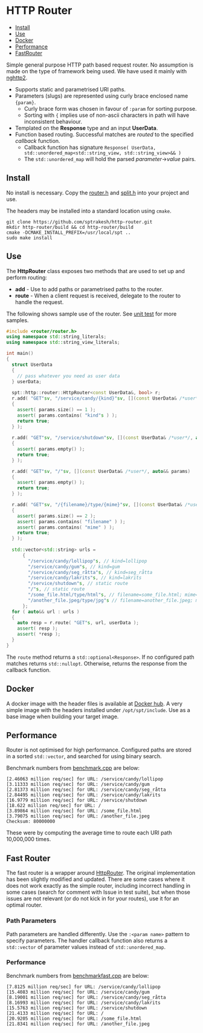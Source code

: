 # HTTP Router

* [Install](#install)
* [Use](#use)
* [Docker](#docker)
* [Performance](#performance)
* [FastRouter](#fast-router)

Simple general purpose HTTP path based request router.  No assumption is made
on the type of framework being used.  We have used it mainly with
[nghttp2](https://www.nghttp2.org/documentation/libnghttp2_asio.html).
* Supports static and parametrised URI paths.
* Parameters (slugs) are represented using curly brace enclosed name `{param}`.
  * Curly brace form was chosen in favour of `:param` for sorting purpose.
  * Sorting with `{` implies use of non-ascii characters in path will have inconsistent behaviour.
* Templated on the **Response** type and an input **UserData**.
* Function based routing.  Successful matches are *routed* to the specified
  *callback* function.
  * Callback function has signature `Response( UserData, std::unordered_map<std::string_view, std::string_view>&& )` 
  * The `std::unordered_map` will hold the parsed *parameter*->*value* pairs.

## Install
No install is necessary.  Copy the [router.h](src/router.h) and [split.h](src/split.h)
into your project and use.

The headers may be installed into a standard location using `cmake`.

```shell
git clone https://github.com/sptrakesh/http-router.git
mkdir http-router/build && cd http-router/build
cmake -DCMAKE_INSTALL_PREFIX=/usr/local/spt ..
sudo make install
```

## Use
The **HttpRouter<Response>** class exposes two methods that are used to set up
and perform routing:
* **add** - Use to add paths or parametrised paths to the router.
* **route** - When a client request is received, delegate to the router to handle
  the request.

The following shows sample use of the router.  See [unit test](test/basic.cpp)
for more samples.

```c++
#include <router/router.h>
using namespace std::string_literals;
using namespace std::string_view_literals;

int main()
{
  struct UserData
  {
    // pass whatever you need as user data
  } userData;
  
  spt::http::router::HttpRouter<const UserData&, bool> r;
  r.add( "GET"sv, "/service/candy/{kind}"sv, [](const UserData& /*user*/, auto&& params)
  {
    assert( params.size() == 1 );
    assert( params.contains( "kind"s ) );
    return true;
  } );
  
  r.add( "GET"sv, "/service/shutdown"sv, [](const UserData& /*user*/, auto&& params)
  {
    assert( params.empty() );
    return true;
  } );

  r.add( "GET"sv, "/"sv, [](const UserData& /*user*/, auto&& params)
  {
    assert( params.empty() );
    return true;
  } );

  r.add( "GET"sv, "/{filename}/type/{mime}"sv, [](const UserData& /*user*/, auto&& params)
  {
    assert( params.size() == 2 );
    assert( params.contains( "filename" ) );
    assert( params.contains( "mime" ) );
    return true;
  } );
  
  std::vector<std::string> urls = 
      {
        "/service/candy/lollipop"s, // kind=lollipop
        "/service/candy/gum"s, // kind=gum
        "/service/candy/seg_råtta"s, // kind=seg_råtta
        "/service/candy/lakrits"s, // kind=lakrits
        "/service/shutdown"s, // static route
        "/"s, // static route
        "/some_file.html/type/html"s, // filename=some_file.html; mime=html
        "/another_file.jpeg/type/jpg"s // filename=another_file.jpeg; mime=jpg
      };
  for ( auto&& url : urls )
  {
    auto resp = r.route( "GET"s, url, userData );
    assert( resp );
    assert( *resp );
  }
}
```

The `route` method returns a `std::optional<Response>`.  If no configured path
matches returns `std::nullopt`.  Otherwise, returns the response from the callback
function.

## Docker
A docker image with the header files is available at [Docker hub](https://hub.docker.com/repository/docker/sptrakesh/http-router).
A very simple image with the headers installed under `/opt/spt/include`.  Use
as a base image when building your target image.

## Performance
Router is not optimised for high performance.  Configured paths are stored in
a sorted `std::vector`, and searched for using binary search.

Benchmark numbers from [benchmark.cpp](test/benchmark.cpp) are below:
```shell
[2.46063 million req/sec] for URL: /service/candy/lollipop
[3.11333 million req/sec] for URL: /service/candy/gum
[2.81373 million req/sec] for URL: /service/candy/seg_råtta
[2.84495 million req/sec] for URL: /service/candy/lakrits
[16.9779 million req/sec] for URL: /service/shutdown
[18.622 million req/sec] for URL: /
[3.89864 million req/sec] for URL: /some_file.html
[3.79075 million req/sec] for URL: /another_file.jpeg
Checksum: 80000000
```

These were by computing the average time to route each URI path 10,000,000 times.

## Fast Router
The fast router is a wrapper around [HttpRouter](https://github.com/killvxk/HttpRouter).
The original implementation has been slightly modified and updated.  There are
some cases where it does not work exactly as the simple router, including incorrect
handling in some cases (search for comment with Issue in test suite), but when
those issues are not relevant (or do not kick in for your routes), use it for
an optimal router.

### Path Parameters
Path parameters are handled differently.  Use the `:<param name>` pattern to
specify parameters.  The handler callback function also returns a `std::vector`
of parameter values instead of `std::unordered_map`.

### Performance
Benchmark numbers from [benchmarkfast.cpp](test/benchmarkfast.cpp) are below:
```shell
[7.8125 million req/sec] for URL: /service/candy/lollipop
[15.4083 million req/sec] for URL: /service/candy/gum
[8.19001 million req/sec] for URL: /service/candy/seg_råtta
[8.16993 million req/sec] for URL: /service/candy/lakrits
[15.5763 million req/sec] for URL: /service/shutdown
[21.4133 million req/sec] for URL: /
[20.9205 million req/sec] for URL: /some_file.html
[21.8341 million req/sec] for URL: /another_file.jpeg
```
